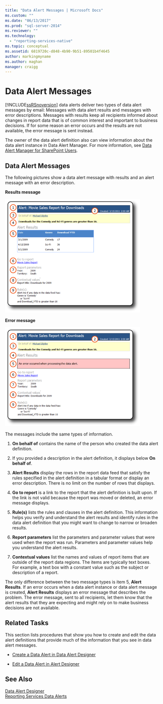 ```yaml
---
title: "Data Alert Messages | Microsoft Docs"
ms.custom: ""
ms.date: "06/13/2017"
ms.prod: "sql-server-2014"
ms.reviewer: ""
ms.technology: 
  - "reporting-services-native"
ms.topic: conceptual
ms.assetid: 6819720c-d848-4b90-9b51-89501b4f4645
author: markingmyname
ms.author: maghan
manager: craigg
---
```

# Data Alert Messages
  [!INCLUDE[ssRSnoversion](../includes/ssrsnoversion-md.md)] data alerts deliver two types of data alert messages by email: Messages with data alert results and messages with error descriptions. Messages with results keep all recipients informed about changes in report data that is of common interest and important to business decisions. If for some reason an error occurs and the results are not available, the error message is sent instead.  
  
 The owner of the data alert definition also can view information about the data alert instance in Data Alert Manager. For more information, see [Data Alert Manager for SharePoint Users](../../2014/reporting-services/data-alert-manager-for-sharepoint-users.md).  
  
##  <a name="DataAlertMessages"></a> Data Alert Messages  
 The following pictures show a data alert message with results and an alert message with an error description.  
  
 **Results message**  
  
 ![Data alert e-mail message with results](media/rs-alertmessageresults.gif "Data alert e-mail message with results")  
  
 **Error message**  
  
 ![Data alert message with error message](media/rs-alertmessageerrror.gif "Data alert message with error message")  
  
 The messages include the same types of information.  
  
1.  **On behalf of** contains the name of the person who created the data alert definition.  
  
2.  If you provided a description in the alert definition, it displays below **On behalf of**.  
  
3.  **Alert Results** display the rows in the report data feed that satisfy the rules specified in the alert definition in a tabular format or display an error description. There is no limit on the number of rows that displays.  
  
4.  **Go to report** is a link to the report that the alert definition is built upon. If the link is not valid because the report was moved or deleted, an error message displays.  
  
5.  **Rule(s)** lists the rules and clauses in the alert definition. This information helps you verify and understand the alert results and identify rules in the data alert definition that you might want to change to narrow or broaden results.  
  
6.  **Report parameters** list the parameters and parameter values that were used when the report was run. Parameters and parameter values help you understand the alert results.  
  
7.  **Contextual values** list the names and values of report items that are outside of the report data regions. The items are typically text boxes. For example, a text box with a constant value such as the subject or description of a report.  
  
 The only difference between the two message types is item 5, **Alert Results**. If an error occurs when a data alert instance or data alert message is created, **Alert Results** displays an error message that describes the problem. The error message, sent to all recipients, let them know that the alert results that they are expecting and might rely on to make business decisions are not available.  
  
 
  
##  <a name="HowTo"></a> Related Tasks  
 This section lists procedures that show you how to create and edit the data alert definitions that provide much of the information that you see in data alert messages.  
  
-   [Create a Data Alert in Data Alert Designer](create-a-data-alert-in-data-alert-designer.md)  
  
-   [Edit a Data Alert in Alert Designer](edit-a-data-alert-in-alert-designer.md)  
  

  
## See Also  
 [Data Alert Designer](../../2014/reporting-services/data-alert-designer.md)   
 [Reporting Services Data Alerts](../ssms/agent/alerts.md)  
  
  
